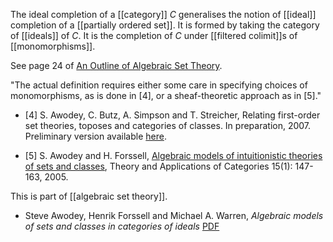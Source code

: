 The ideal completion of a [[category]] $C$ generalises the notion of [[ideal]] completion of a [[partially ordered set]]. It is formed by taking the category of [[ideals]] of $C$. It is the completion of $C$ under [[filtered colimit]]s of [[monomorphisms]].

See page 24 of [An Outline of Algebraic Set Theory](http://www.phil.cmu.edu/projects/ast/Papers/awodey_outline.pdf).

"The actual definition requires either some care in specifying choices of monomorphisms, as is done in [4], or a sheaf-theoretic approach as in [5]."

* [4] S. Awodey, C. Butz, A. Simpson and T. Streicher, Relating first-order set theories, toposes and categories of classes. In preparation, 2007. Preliminary version available [here](http://www.phil.cmu.edu/projects/ast/).

* [5] S. Awodey and H. Forssell, [Algebraic models of intuitionistic theories of sets and classes](http://www.tac.mta.ca/tac/volumes/15/5/15-05abs.html), Theory and Applications of Categories 15(1): 147-163, 2005.

This is part of [[algebraic set theory]].

* Steve Awodey, Henrik Forssell and Michael A. Warren,
_Algebraic models of sets and classes in categories of ideals_ [PDF](http://www.phil.cmu.edu/projects/ast/Papers/afw_06.pdf)